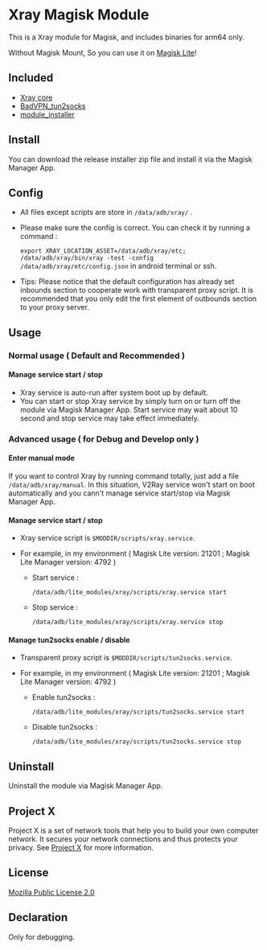 # Xray Magisk Module
This is a Xray module for Magisk, and includes binaries for arm64 only.

Without Magisk Mount, So you can use it on [Magisk Lite](<https://github.com/vvb2060/magisk_files>)!

## Included
* [Xray core](<https://github.com/XTLS/Xray-core>)
* [BadVPN_tun2socks](<https://github.com/ambrop72/badvpn>)
* [module_installer](https://github.com/topjohnwu/Magisk)

## Install
You can download the release installer zip file and install it via the Magisk Manager App.

## Config

-  All files except scripts are store in `/data/adb/xray/` .

- Please make sure the config is correct. You can check it by running a command :

   `export XRAY_LOCATION_ASSET=/data/adb/xray/etc; /data/adb/xray/bin/xray -test -config /data/adb/xray/etc/config.json`  in android terminal or ssh.

- Tips: Please notice that the default configuration has already set inbounds section to cooperate work with transparent proxy script. It is recommended that you only edit the first element of outbounds section to your proxy server.

## Usage

### Normal usage ( Default and Recommended )

#### Manage service start / stop

- Xray service is auto-run after system boot up by default.
- You can start or stop Xray service by simply turn on or turn off the module via Magisk Manager App. Start service may wait about 10 second and stop service may take effect immediately.

### Advanced usage ( for Debug and Develop only )

#### Enter manual mode

If you want to control Xray by running command totally, just add a file `/data/adb/xray/manual`.  In this situation, V2Ray service won't start on boot automatically and you cann't manage service start/stop via Magisk Manager App. 

#### Manage service start / stop

- Xray service script is `$MODDIR/scripts/xray.service`.

- For example, in my environment ( Magisk Lite version: 21201 ; Magisk Lite Manager version: 4792 )

  - Start service : 

    `/data/adb/lite_modules/xray/scripts/xray.service start`

  - Stop service :

    `/data/adb/lite_modules/xray/scripts/xray.service stop`

#### Manage tun2socks enable / disable

- Transparent proxy script is `$MODDIR/scripts/tun2socks.service`.

- For example, in my environment ( Magisk Lite version: 21201 ; Magisk Lite Manager version: 4792 )

  - Enable tun2socks : 

    `/data/adb/lite_modules/xray/scripts/tun2socks.service start`

  - Disable tun2socks :

    `/data/adb/lite_modules/xray/scripts/tun2socks.service stop`

## Uninstall
Uninstall the module via Magisk Manager App.

## Project X
Project X is a set of network tools that help you to build your own computer network. It secures your network connections and thus protects your privacy. See [Project X](https://github.com/XTLS) for more information.

## License
[Mozilla Public License 2.0](https://raw.githubusercontent.com/XTLS/Xray-core/main/LICENSE)

## Declaration
Only for debugging.

